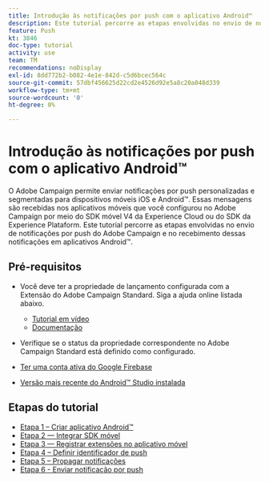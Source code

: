 ```yaml
---
title: Introdução às notificações por push com o aplicativo Android™
description: Este tutorial percorre as etapas envolvidas no envio de notificações por push do Adobe Campaign e no recebimento dessas notificações em aplicativos Android™.
feature: Push
kt: 3846
doc-type: tutorial
activity: use
team: TM
recommendations: noDisplay
exl-id: 8dd772b2-b082-4e1e-842d-c5d6bcec564c
source-git-commit: 57dbf456625d22cd2e4526d92e5a8c20a048d339
workflow-type: tm+mt
source-wordcount: '0'
ht-degree: 0%

---
```


# Introdução às notificações por push com o aplicativo Android™

O Adobe Campaign permite enviar notificações por push personalizadas e segmentadas para dispositivos móveis iOS e Android™.
Essas mensagens são recebidas nos aplicativos móveis que você configurou no Adobe Campaign por meio do SDK móvel V4 da Experience Cloud ou do SDK da Experience Plataform.
Este tutorial percorre as etapas envolvidas no envio de notificações por push do Adobe Campaign e no recebimento dessas notificações em aplicativos Android™.

## Pré-requisitos

* Você deve ter a propriedade de lançamento configurada com a Extensão do Adobe Campaign Standard. Siga a ajuda online listada abaixo.
   * [Tutorial em vídeo](https://video.tv.adobe.com/v/26224?quality=12)
   * [Documentação](https://experienceleague.adobe.com/docs/campaign-standard-learn/tutorials/communication-channels/mobile/configure-mobile-apps-using-aep-sdk.html?lang=br)

* Verifique se o status da propriedade correspondente no Adobe Campaign Standard está definido como configurado.
* [Ter uma conta ativa do Google Firebase](https://firebase.google.com)
* [Versão mais recente do Android™ Studio instalada](https://developer.android.com/studio)

## Etapas do tutorial

* [Etapa 1 – Criar aplicativo Android™](/help/tutorial-push-notifications-android/create-android-app.md)
* [Etapa 2 — Integrar SDK móvel](/help/tutorial-push-notifications-android/integrating-with-mobile-sdk.md)
* [Etapa 3 — Registrar extensões no aplicativo móvel](/help/tutorial-push-notifications-android/register-mobile-extensions.md)
* [Etapa 4 – Definir identificador de push](/help/tutorial-push-notifications-android/set-push-identifier.md)
* [Etapa 5 – Propagar notificações](/help/tutorial-push-notifications-android/propagate-notification.md)
* [Etapa 6 - Enviar notificação por push](/help/tutorial-push-notifications-android/send-push-notification.md)
